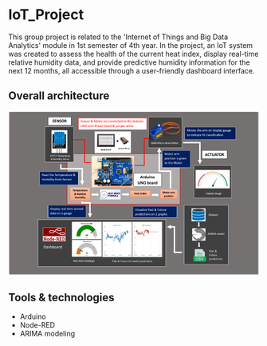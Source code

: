 # IoT_Project

This group project is related to the 'Internet of Things and Big Data Analytics' module in 1st semester of 4th year. In the project, an IoT system was created to assess the health of the current heat index, display real-time relative humidity data, and provide predictive humidity information for the next 12 months, all accessible through a user-friendly dashboard interface.

## Overall architecture
![](images/overall.png)

## Tools & technologies
- Arduino
- Node-RED
- ARIMA modeling

